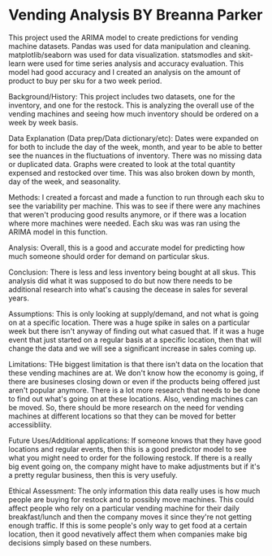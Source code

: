 # Vending Analysis BY Breanna Parker
This project used the ARIMA model to create predictions for vending machine datasets. Pandas was used for data manipulation and cleaning. matplotlib/seaborn was used for data visualization. statsmodles and skit-learn were used for time series analysis and accuracy evaluation. This model had good accuracy and I created an analysis on the amount of product to buy per sku for a two week period. 


Background/History: This project includes two datasets, one for the inventory, and one for the restock. This is analyzing the overall use of the vending machines and seeing how much inventory should be ordered on a week by week basis. 

Data Explanation (Data prep/Data dictionary/etc): Dates were expanded on for both to include the day of the week, month, and year to be able to better see the nuances in the fluctuations of inventory. There was no missing data or duplicated data. Graphs were created to look at the total quantity expensed and restocked over time. This was also broken down by month, day of the week, and seasonality. 

Methods: I created a forcast and made a function to run through each sku to see the variability per machine. This was to see if there were any machines that weren't producing good results anymore, or if there was a location where more machines were needed. Each sku was was ran using the ARIMA model in this function. 

Analysis: Overall, this is a good and accurate model for predicting how much someone should order for demand on particular skus. 

Conclusion: There is less and less inventory being bought at all skus. This analysis did what it was supposed to do but now there needs to be additional research into what's causing the decease in sales for several years. 

Assumptions: This is only looking at supply/demand, and not what is going on at a specific location. There was a huge spike in sales on a particular week but there isn't anyway of finding out what casued that. If it was a huge event that just started on a regular basis at a specific location, then that will change the data and we will see a significant increase in sales coming up. 

Limitations: THe biggest limitation is that there isn't data on the location that these vending machines are at. We don't know how the economy is going, if there are busineses closing down or even if the products being offered just aren't popular anymore. There is a lot more research that needs to be done to find out what's going on at these locations. Also, vending machines can be moved. So, there should be more research on the need for vending machines at different locations so that they can be moved for better accessibliity. 

Future Uses/Additional applications: If someone knows that they have good locations and regular events, then this is a good predictor model to see what you might need to order for the following restock. If there is a really big event going on, the company might have to make adjustments but if it's a pretty regular business, then this is very usefuly. 

Ethical Assessment: The only information this data really uses is how much people are buying for restock and to possibly move machines. This could affect people who rely on a particular vending machine for their daily breakfast/lunch and then the company moves it since they're not getting enough traffic. If this is some people's only way to get food at a certain location, then it good nevatively affect them when companies make big decisions simply based on these numbers. 
